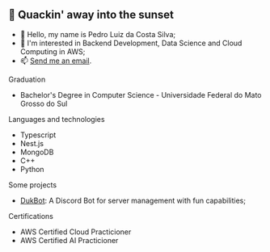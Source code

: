 ## 🦆 Quackin' away into the sunset

- 👋 Hello, my name is Pedro Luiz da Costa Silva;
- 👀 I'm interested in Backend Development, Data Science and Cloud Computing in AWS;
- 📫 [Send me an email](mailto:pedroldacs@gmail.com).

Graduation
* Bachelor's Degree in Computer Science - Universidade Federal do Mato Grosso do Sul

Languages and technologies
* Typescript
* Nest.js
* MongoDB
* C++
* Python

Some projects
* [DukBot](https://github.com/pedro-duk/duk-bot): A Discord Bot for server management with fun capabilities;

Certifications
* AWS Certified Cloud Practicioner
* AWS Certified AI Practicioner
